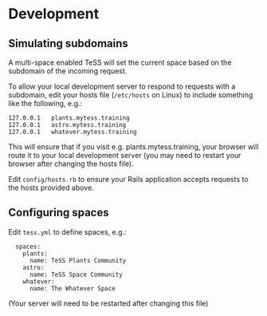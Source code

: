 # Development

## Simulating subdomains

A multi-space enabled TeSS will set the current space based on the subdomain of the incoming request.

To allow your local development server to respond to requests with a subdomain, 
edit your hosts file (`/etc/hosts` on Linux) to include something like the following, e.g.:

```
127.0.0.1	plants.mytess.training
127.0.0.1	astro.mytess.training
127.0.0.1	whatever.mytess.training
```

This will ensure that if you visit e.g. plants.mytess.training, your browser will route it to your local development server
(you may need to restart your browser after changing the hosts file).

Edit `config/hosts.rb` to ensure your Rails application accepts requests to the hosts provided above.

## Configuring spaces

Edit `tess.yml` to define spaces, e.g.:

```
  spaces:
    plants:
      name: TeSS Plants Community
    astro:
      name: TeSS Space Community
    whatever:
      name: The Whatever Space
```

(Your server will need to be restarted after changing this file)
